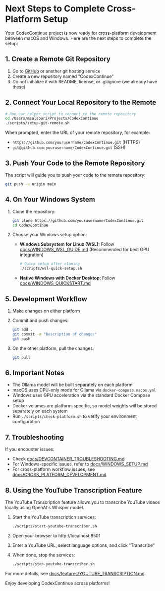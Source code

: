 # Next Steps to Complete Cross-Platform Setup

Your CodexContinue project is now ready for cross-platform development between macOS and Windows. Here are the next steps to complete the setup:

## 1. Create a Remote Git Repository

1. Go to [GitHub](https://github.com/) or another git hosting service
2. Create a new repository named "CodexContinue"
3. Do not initialize it with README, license, or .gitignore (we already have these)

## 2. Connect Your Local Repository to the Remote

```bash
# Run our helper script to connect to the remote repository
cd /Users/msalsouri/Projects/CodexContinue
./scripts/setup-git-remote.sh
```

When prompted, enter the URL of your remote repository, for example:

- `https://github.com/yourusername/CodexContinue.git` (HTTPS)
- `git@github.com:yourusername/CodexContinue.git` (SSH)

## 3. Push Your Code to the Remote Repository

The script will guide you to push your code to the remote repository:

```bash
git push -u origin main
```

## 4. On Your Windows System

1. Clone the repository:

   ```bash
   git clone https://github.com/yourusername/CodexContinue.git
   cd CodexContinue
   ```

2. Choose your Windows setup option:

   - **Windows Subsystem for Linux (WSL):** Follow [docs/WINDOWS_WSL_GUIDE.md](docs/WINDOWS_WSL_GUIDE.md) (Recommended for best GPU integration)

      ```bash
      # Quick setup after cloning
      ./scripts/wsl-quick-setup.sh
      ```

   - **Native Windows with Docker Desktop:** Follow [docs/WINDOWS_QUICKSTART.md](docs/WINDOWS_QUICKSTART.md)

## 5. Development Workflow

1. Make changes on either platform
2. Commit and push changes:

   ```bash
   git add .
   git commit -m "Description of changes"
   git push
   ```

3. On the other platform, pull the changes:

   ```bash
   git pull
   ```

## 6. Important Notes

- The Ollama model will be built separately on each platform
- macOS uses CPU-only mode for Ollama via `docker-compose.macos.yml`
- Windows uses GPU acceleration via the standard Docker Compose setup
- Docker volumes are platform-specific, so model weights will be stored separately on each system
- Run `./scripts/check-platform.sh` to verify your environment configuration

## 7. Troubleshooting

If you encounter issues:

- Check [docs/DEVCONTAINER_TROUBLESHOOTING.md](docs/DEVCONTAINER_TROUBLESHOOTING.md)
- For Windows-specific issues, refer to [docs/WINDOWS_SETUP.md](docs/WINDOWS_SETUP.md)
- For cross-platform workflow issues, see [docs/CROSS_PLATFORM_DEVELOPMENT.md](docs/CROSS_PLATFORM_DEVELOPMENT.md)

## 8. Using the YouTube Transcription Feature

The YouTube Transcription feature allows you to transcribe YouTube videos locally using OpenAI's Whisper model.

1. Start the YouTube transcription services:

   ```bash
   ./scripts/start-youtube-transcriber.sh
   ```

2. Open your browser to http://localhost:8501

3. Enter a YouTube URL, select language options, and click "Transcribe"

4. When done, stop the services:

   ```bash
   ./scripts/stop-youtube-transcriber.sh
   ```

For more details, see [docs/features/YOUTUBE_TRANSCRIPTION.md](docs/features/YOUTUBE_TRANSCRIPTION.md).

Enjoy developing CodexContinue across platforms!
